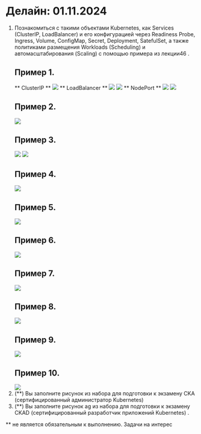 # Делайн: 01.11.2024

1. Познакомиться с такими объектами Kubernetes, как Services (ClusterIP, LoadBalancer) и его конфигурацией через Readiness Probe, Ingress, Volume, ConfigMap, Secret, Deployment, SatefulSet, а также политиками размещения Workloads (Scheduling) и автомасштабирования (Scaling) с помощью примера из лекции46 .
   ## Пример 1.
   ** ClusterIP **
   ![](/HW40/screen/services1.PNG)
   ** LoadBalancer **
   ![](/HW40/screen/service2LB.PNG)
   ![](/HW40/screen/service2LBweb.PNG)
   ** NodePort **
   ![](/HW40/screen/service3NP.PNG)
   ![](/HW40/screen/service3NPort.PNG)
   ## Пример 2.
   ![](/HW40/screen/readinessprobe.PNG)
   ## Пример 3.
   ![](/HW40/screen/volume.PNG)
   ![](/HW40/screen/volume1.PNG)
   ## Пример 4.
   ![](/HW40/screen/envvar.PNG)
   ## Пример 5.
   ![](/HW40/screen/configmap.PNG)
   ## Пример 6.
   ![](/HW40/screen/secret.PNG)
   ## Пример 7.
   ![](/HW40/screen/deployment.PNG)
   ## Пример 8.
   ![](/HW40/screen/statefulset.PNG)
   ## Пример 9.
   ![](/HW40/screen/scheduling.PNG)
   ## Пример 10.
   ![](/HW40/screen/scaling.PNG)
2. (\*\*) Вы заполните рисунок из набора для подготовки к экзамену CKA (сертифицированный администратор Kubernetes)
3. (\*\*) Вы заполните рисунок ag из набора для подготовки к экзамену CKAD (сертифицированный разработчик приложений Kubernetes) .

\*\* не является обязательным к выполнению. Задачи на интерес
